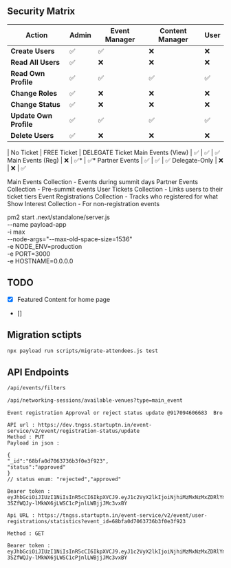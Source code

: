 ## Security Matrix

| Action                 | Admin | Event Manager | Content Manager | User |
| ---------------------- | ----- | ------------- | --------------- | ---- |
| **Create Users**       | ✅    | ✅            | ❌              | ❌   |
| **Read All Users**     | ✅    | ❌            | ❌              | ❌   |
| **Read Own Profile**   | ✅    | ✅            | ✅              | ✅   |
| **Change Roles**       | ✅    | ❌            | ❌              | ❌   |
| **Change Status**      | ✅    | ❌            | ❌              | ❌   |
| **Update Own Profile** | ✅    | ✅            | ✅              | ✅   |
| **Delete Users**       | ✅    | ❌            | ❌              | ❌   |

| No Ticket | FREE Ticket | DELEGATE Ticket
Main Events (View) | ✅ | ✅ | ✅
Main Events (Reg) | ❌ | ✅* | ✅*
Partner Events | ✅ | ✅ | ✅
Delegate-Only | ❌ | ❌ | ✅

Main Events Collection - Events during summit days
Partner Events Collection - Pre-summit events
User Tickets Collection - Links users to their ticket tiers
Event Registrations Collection - Tracks who registered for what
Show Interest Collection - For non-registration events

pm2 start .next/standalone/server.js \
 --name payload-app \
 -i max \
 --node-args="--max-old-space-size=1536" \
 -e NODE_ENV=production \
 -e PORT=3000 \
 -e HOSTNAME=0.0.0.0

## TODO

- [x] Featured Content for home page
- []

## Migration sctipts

```bash
npx payload run scripts/migrate-attendees.js test
```

## API Endpoints

```bash
/api/events/filters

/api/networking-sessions/available-venues?type=main_event
```

```
Event registration Approval or reject status update @917094606683  Bro

API url : https://dev.tngss.startuptn.in/event-service/v2/event/registration-status/update
Method : PUT
Payload in json :

{
"_id":"68bfa0d7063736b3f0e3f923",
"status":"approved"
}
// status enum: "rejected","approved"

Bearer token : eyJhbGciOiJIUzI1NiIsInR5cCI6IkpXVCJ9.eyJ1c2VyX2lkIjoiNjhiMzMxNzMxZDRlYmVmNzliOGM3ODZkIiwiaWF0IjoxNzU2NTc1Mzc1LCJleHAiOjE3NjUyMTUzNzV9.n8s-3SZfWQJy-lMkWX6jLWSC1cPjnlLWBjjJMc3vxBY
```

```
Api URL : https://tngss.startuptn.in/event-service/v2/event/user-registrations/statistics?event_id=68bfa0d7063736b3f0e3f923

Method : GET

Bearer token : eyJhbGciOiJIUzI1NiIsInR5cCI6IkpXVCJ9.eyJ1c2VyX2lkIjoiNjhiMzMxNzMxZDRlYmVmNzliOGM3ODZkIiwiaWF0IjoxNzU2NTc1Mzc1LCJleHAiOjE3NjUyMTUzNzV9.n8s-3SZfWQJy-lMkWX6jLWSC1cPjnlLWBjjJMc3vxBY
```
